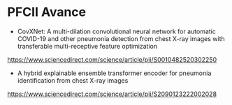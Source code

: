 # PFCII Avance

- CovXNet: A multi-dilation convolutional neural network for automatic COVID-19 and other pneumonia detection from chest X-ray images with transferable multi-receptive feature optimization

https://www.sciencedirect.com/science/article/pii/S0010482520302250

- A hybrid explainable ensemble transformer encoder for pneumonia identification from chest X-ray images

https://www.sciencedirect.com/science/article/pii/S2090123222002028

